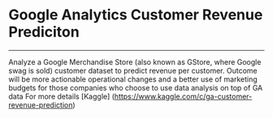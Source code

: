 # Google Analytics Customer Revenue Prediciton
-----------------------

Analyze a Google Merchandise Store (also known as GStore, where Google swag is sold) customer dataset to predict revenue per customer. Outcome will be more actionable operational changes and a better use of marketing budgets for those companies who choose to use data analysis on top of GA data For more details [Kaggle]
(https://www.kaggle.com/c/ga-customer-revenue-prediction)

